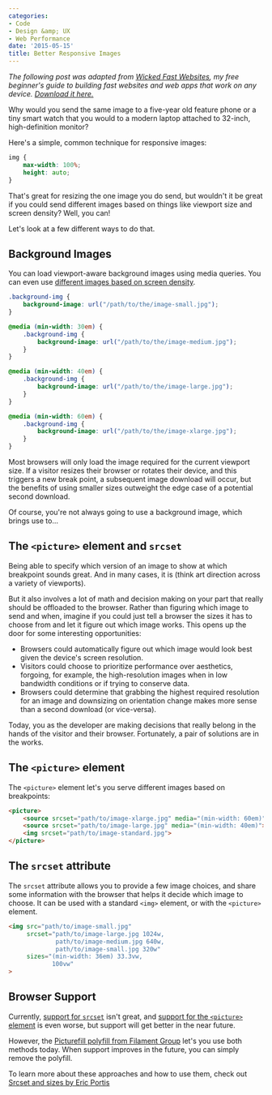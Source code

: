 ```yaml
---
categories:
- Code
- Design &amp; UX
- Web Performance
date: '2015-05-15'
title: Better Responsive Images
---
```


*The following post was adapted from [Wicked Fast Websites](https://gomakethings.com/wicked-fast-websites/), my free beginner's guide to building fast websites and web apps that work on any device. [Download it here.](https://gomakethings.com/wicked-fast-websites/)*

Why would you send the same image to a five-year old feature phone or a tiny smart watch that you would to a modern laptop attached to 32-inch, high-definition monitor?

Here's a simple, common technique for responsive images:

```css
img {
    max-width: 100%;
    height: auto;
}
```

That's great for resizing the one image you do send, but wouldn't it be great if you could send different images based on things like viewport size and screen density? Well, you can!

Let's look at a few different ways to do that.

<!--more-->

## Background Images

You can load viewport-aware background images using media queries. You can even use [different images based on screen density](https://css-tricks.com/snippets/css/retina-display-media-query/).

```css
.background-img {
    background-image: url("/path/to/the/image-small.jpg");
}

@media (min-width: 30em) {
    .background-img {
        background-image: url("/path/to/the/image-medium.jpg");
    }
}

@media (min-width: 40em) {
    .background-img {
        background-image: url("/path/to/the/image-large.jpg");
    }
}

@media (min-width: 60em) {
    .background-img {
        background-image: url("/path/to/the/image-xlarge.jpg");
    }
}
```

Most browsers will only load the image required for the current viewport size. If a visitor resizes their browser or rotates their device, and this triggers a new break point, a subsequent image download will occur, but the benefits of using smaller sizes outweight the edge case of a potential second download.

Of course, you're not always going to use a background image, which brings use to...

## The `<picture>` element and `srcset`

Being able to specify which version of an image to show at which breakpoint sounds great. And in many cases, it is (think art direction across a variety of viewports).

But it also involves a lot of math and decision making on your part that really should be offloaded to the browser. Rather than figuring which image to send and when, imagine if you could just tell a browser the sizes it has to choose from and let it figure out which image works. This opens up the door for some interesting opportunities:

* Browsers could automatically figure out which image would look best given the device's screen resolution.
* Visitors could choose to prioritize performance over aesthetics, forgoing, for example, the high-resolution images when in low bandwidth conditions or if trying to conserve data.
* Browsers could determine that grabbing the highest required resolution for an image and downsizing on orientation change makes more sense than a second download (or vice-versa).

Today, you as the developer are making decisions that really belong in the hands of the visitor and their browser. Fortunately, a pair of solutions are in the works.

## The `<picture>` element

The `<picture>` element let's you serve different images based on breakpoints:

```html
<picture>
    <source srcset="path/to/image-xlarge.jpg" media="(min-width: 60em)">
    <source srcset="path/to/image-large.jpg" media="(min-width: 40em)">
    <img srcset="path/to/image-standard.jpg">
</picture>
```

## The `srcset` attribute

The `srcset` attribute allows you to provide a few image choices, and share some information with the browser that helps it decide which image to choose. It can be used with a standard `<img>` element, or with the `<picture>` element.

```html
<img src="path/to/image-small.jpg"
     srcset="path/to/image-large.jpg 1024w,
             path/to/image-medium.jpg 640w,
             path/to/image-small.jpg 320w"
     sizes="(min-width: 36em) 33.3vw,
            100vw"
>
```

## Browser Support

Currently, [support for `srcset`](http://caniuse.com/#feat=picture) isn't great, and [support for the `<picture>` element](http://caniuse.com/#feat=picture) is even worse, but support will get better in the near future.

However, the [Picturefill polyfill from Filament Group](http://scottjehl.github.io/picturefill/) let's you use both methods today. When support improves in the future, you can simply remove the polyfill.

To learn more about these approaches and how to use them, check out [Srcset and sizes by Eric Portis](https://ericportis.com/posts/2014/srcset-sizes/)